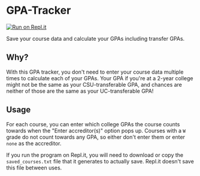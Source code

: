 # GPA-Tracker
[![Run on Repl.it](https://repl.it/badge/github/wheelercj/GPA-Tracker)](https://repl.it/github/wheelercj/GPA-Tracker)

Save your course data and calculate your GPAs including transfer GPAs.

## Why?
With this GPA tracker, you don't need to enter your course data multiple times to calculate each of your GPAs. Your GPA if you're at a 2-year college might not be the same as your CSU-transferable GPA, and chances are neither of those are the same as your UC-transferable GPA!

## Usage
For each course, you can enter which college GPAs the course counts towards when the "Enter accreditor(s)" option pops up. Courses with a `W` grade do not count towards any GPA, so either don't enter them or enter `none` as the accreditor.

If you run the program on Repl.it, you will need to download or copy the `saved_courses.txt` file that it generates to actually save. Repl.it doesn't save this file between uses.
